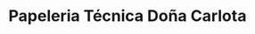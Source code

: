 ---
title: "Papeleria Técnica Doña Carlota"
url: /majadahonda/papeleria-tecnica-dona-carlota/
shop: Schreibwaren
---